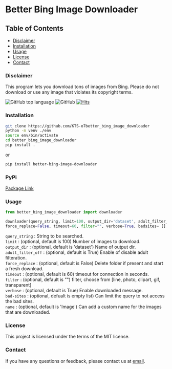 # Better Bing Image Downloader

## Table of Contents

- [Disclaimer](#disclaimer)
- [Installation](#installation)
- [Usage](#usage)
- [License](#license)
- [Contact](#contact)

### Disclaimer<br />

This program lets you download tons of images from Bing.
Please do not download or use any image that violates its copyright terms.

![GitHub top language](https://img.shields.io/github/languages/top/KTS-o7/better_bing_image_downloader)
![GitHub](https://img.shields.io/github/license/KTS-o7/better-bing-image-downloader)
[![Hits](https://hits.seeyoufarm.com/api/count/incr/badge.svg?url=https%3A%2F%2Fgithub.com%2FKTS-o7%2Fbetter_bing_image_downloader&count_bg=%2379C83D&title_bg=%23555555&icon=&icon_color=%23E7E7E7&title=hits&edge_flat=false)](https://hits.seeyoufarm.com)

### Installation <br />

```bash
git clone https://github.com/KTS-o7better_bing_image_downloader
python -m venv ./env
source env/bin/activate
cd better_bing_image_downloader
pip install .
```

or

```bash
pip install better-bing-image-downloader
```

### PyPi <br />

[Package Link](https://pypi.org/project/better-bing-image-downloader/)

### Usage <br />

```python
from better_bing_image_downloader import downloader

downloader(query_string, limit=100, output_dir='dataset', adult_filter_off=True,
force_replace=False, timeout=60, filter="", verbose=True, badsites= [], name='Image')
```

`query_string` : String to be searched.<br />
`limit` : (optional, default is 100) Number of images to download.<br />
`output_dir` : (optional, default is 'dataset') Name of output dir.<br />
`adult_filter_off` : (optional, default is True) Enable of disable adult filteration.<br />
`force_replace` : (optional, default is False) Delete folder if present and start a fresh download.<br />
`timeout` : (optional, default is 60) timeout for connection in seconds.<br />
`filter` : (optional, default is "") filter, choose from [line, photo, clipart, gif, transparent]<br />
`verbose` : (optional, default is True) Enable downloaded message.<br />
`bad-sites` : (optional, defualt is empty list) Can limit the query to not access the bad sites.<br/>
`name` : (optional, default is 'Image') Can add a custom name for the images that are downloaded.<br/>

### License

This project is licensed under the terms of the MIT license.

### Contact

If you have any questions or feedback, please contact us at [email](mailto:shentharkrishnatejaswi@gmail.com).
